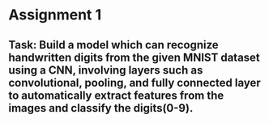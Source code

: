 # Assignment 1
## Task: Build a model which can recognize handwritten digits from the given MNIST dataset using a CNN, involving layers such as convolutional, pooling, and fully connected layer to automatically extract features from the images and classify the digits(0-9).
